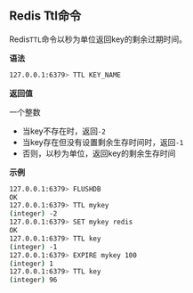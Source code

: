 ## Redis Ttl命令

Redis`TTL`命令以秒为单位返回key的剩余过期时间。

**语法**

```bash
127.0.0.1:6379> TTL KEY_NAME
```

**返回值**

一个整数

* 当key不存在时，返回`-2`
* 当key存在但没有设置剩余生存时间时，返回`-1`
* 否则，以秒为单位，返回key的剩余生存时间

**示例**

```bash
127.0.0.1:6379> FLUSHDB
OK
127.0.0.1:6379> TTL mykey
(integer) -2
127.0.0.1:6379> SET mykey redis
OK
127.0.0.1:6379> TTL key
(integer) -1
127.0.0.1:6379> EXPIRE mykey 100
(integer) 1
127.0.0.1:6379> TTL key
(integer) 96
```

